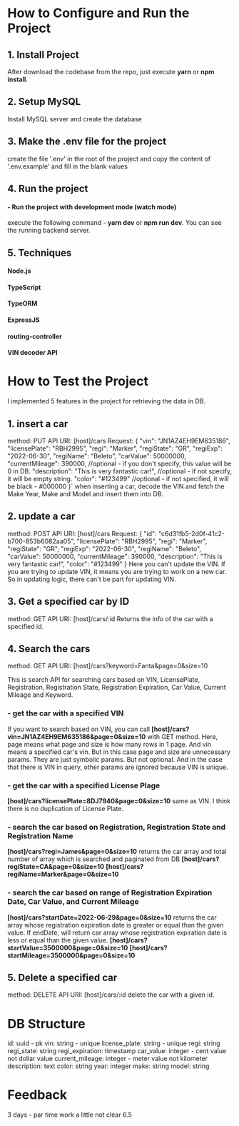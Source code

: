 # How to Configure and Run the Project

## 1. Install Project

After download the codebase from the repo, just execute **yarn** or **npm install**.

## 2. Setup MySQL

Install MySQL server and create the database

## 3. Make the .env file for the project

create the file '.env' in the root of the project and copy the content of '.env.example' and fill in the blank values

## 4. Run the project

#### - Run the project with development mode (watch mode)

execute the following command - **yarn dev** or **npm run dev**. You can see the running backend server.

## 5. Techniques

#### Node.js

#### TypeScript

#### TypeORM

#### ExpressJS

#### routing-controller

#### VIN decoder API

# How to Test the Project

I implemented 5 features in the project for retrieving the data in DB.

## 1. insert a car

method: PUT
API URI: [host]/cars
Request:
{
"vin": "JN1AZ4EH9EM635186",
"licensePlate": "RBH2995",
"regi": "Marker",
"regiState": "GR",
"regiExp": "2022-06-30",
"regiName": "Beleto",
"carValue": 50000000,
"currentMileage": 390000, //optional - if you don't specify, this value will be 0 in DB.
"description": "This is very fantastic car!", //optional - if not specify, it will be empty string.
"color": "#123499" //optional - if not specified, it will be black - #000000
}`
when inserting a car, decode the VIN and fetch the Make Year, Make and Model and insert them into DB.

## 2. update a car

method: POST
API URI: [host]/cars
Request:
{
"id": "c6d31fb5-2d0f-41c2-b700-853b6082aa05",
"licensePlate": "RBH2995",
"regi": "Marker",
"regiState": "GR",
"regiExp": "2022-06-30",
"regiName": "Beleto",
"carValue": 50000000,
"currentMileage": 390000,
"description": "This is very fantastic car!",
"color": "#123499"
}
Here you can't update the VIN. If you are trying to update VIN, it means you are trying to work on a new car. So in updating logic, there can't be part for updating VIN.

## 3. Get a specified car by ID

method: GET
API URI: [host]/cars/:id
Returns the info of the car with a specified id.

## 4. Search the cars

method: GET
API URI: [host]/cars?keyword=Fanta&page=0&size=10

This is search API for searching cars based on VIN, LicensePlate, Registration, Registration State, Registration Expiration, Car Value, Current Mileage and Keyword.

### - get the car with a specified VIN

If you want to search based on VIN, you can call **[host]/cars?vin=JN1AZ4EH9EM635186&page=0&size=10** with GET method.
Here, page means what page and size is how many rows in 1 page. And vin means a specified car's vin. But in this case page and size are unnecessary params. They are just symbolic params. But not optional. And in the case that there is VIN in query, other params are ignored because VIN is unique.

### - get the car with a specified License Plage

**[host]/cars?licensePlate=8DJ7940&page=0&size=10**
same as VIN. I think there is no duplication of License Plate.

### - search the car based on Registration, Registration State and Registration Name

**[host]/cars?regi=James&page=0&size=10**
returns the car array and total number of array which is searched and paginated from DB
**[host]/cars?regiState=CA&page=0&size=10**
**[host]/cars?regiName=Marker&page=0&size=10**

### - search the car based on range of Registration Expiration Date, Car Value, and Current Mileage

**[host]/cars?startDate=2022-06-29&page=0&size=10**
returns the car array whose registration expiration date is greater or equal than the given value. If endDate, will return car array whose registration expiration date is less or equal than the given value.
**[host]/cars?startValue=3500000&page=0&size=10**
**[host]/cars?startMileage=3500000&page=0&size=10**

## 5. Delete a specified car

method: DELETE
API URI: [host]/cars/:id
delete the car with a given id.

# DB Structure

id: uuid - pk
vin: string - unique
license_plate: string - unique
regi: string
regi_state: string
regi_expiration: timestamp
car_value: integer - cent value not dollar value
current_mileage: integer - meter value not kilometer
description: text
color: string
year: integer
make: string
model: string

# Feedback

3 days - par time work
a little not clear
6.5
